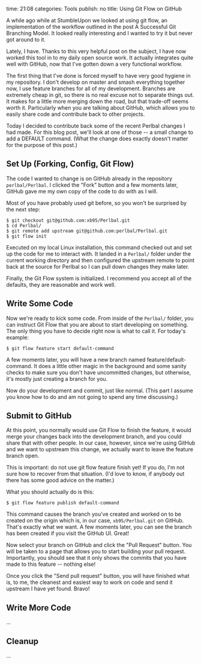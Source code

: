 time: 21:08
categories: Tools
publish: no
title: Using Git Flow on GitHub

A while ago while at StumbleUpon we looked at using git flow, an
implementation of the workflow outlined in the post A Successful Git
Branching Model. It looked really interesting and I wanted to try it but
never got around to it.

Lately, I have. Thanks to this very helpful post on the subject, I
have now worked this tool in to my daily open source work. It actually
integrates quite well with GitHub, now that I've gotten down a very
functional workflow.

The first thing that I've done is forced myself to have very good
hygiene in my repository. I don't develop on master and smash everything
together now, I use feature branches for all of my development. Branches
are extremely cheap in git, so there is no real excuse not to separate
things out. It makes for a little more merging down the road, but that
trade-off seems worth it. Particularly when you are talking about
GitHub, which allows you to easily share code and contribute back to
other projects.

Today I decided to contribute back some of the recent Perlbal changes
I had made. For this blog post, we'll look at one of those -- a small
change to add a DEFAULT command. (What the change does exactly doesn't
matter for the purpose of this post.)

## Set Up (Forking, Config, Git Flow)

The code I wanted to change is on GitHub already in the repository
`perlbal/Perlbal`. I clicked the "Fork" button and a few moments later,
GitHub gave me my own copy of the code to do with as I will.

Most of you have probably used git before, so you won't be surprised by
the next step:

    $ git checkout git@github.com:xb95/Perlbal.git
    $ cd Perlbal/
    $ git remote add upstream git@github.com:perlbal/Perlbal.git
    $ git flow init

Executed on my local Linux installation, this command checked out and
set up the code for me to interact with. It landed in a `Perlbal/` folder
under the current working directory and then configured the upstream
remote to point back at the source for Perlbal so I can pull down
changes they make later.

Finally, the Git Flow system is initialized. I recommend you accept all
of the defaults, they are reasonable and work well.

## Write Some Code

Now we're ready to kick some code. From inside of the `Perlbal/` folder,
you can instruct Git Flow that you are about to start developing on
something. The only thing you have to decide right now is what to call
it. For today's example:

    $ git flow feature start default-command

A few moments later, you will have a new branch named
feature/default-command. It does a little other magic in the background
and some sanity checks to make sure you don't have uncommitted changes,
but otherwise, it's mostly just creating a branch for you.

Now do your development and commit, just like normal. (This part
I assume you know how to do and am not going to spend any time
discussing.)

## Submit to GitHub

At this point, you normally would use Git Flow to finish the feature, it
would merge your changes back into the development branch, and you could
share that with other people. In our case, however, since we're using
GitHub and we want to upstream this change, we actually want to leave
the feature branch open.

This is important: do not use git flow feature finish yet! If you do,
I'm not sure how to recover from that situation. (I'd love to know, if
anybody out there has some good advice on the matter.)

What you should actually do is this:

    $ git flow feature publish default-command

This command causes the branch you've created and worked on to be
created on the origin which is, in our case, `xb95/Perlbal.git` on
GitHub. That's exactly what we want. A few moments later, you can see
the branch has been created if you visit the GitHub UI. Great!

Now select your branch on GitHub and click the "Pull Request" button.
You will be taken to a page that allows you to start building your pull
request. Importantly, you should see that it only shows the commits that
you have made to this feature -- nothing else!

Once you click the "Send pull request" button, you will have finished
what is, to me, the cleanest and easiest way to work on code and send it
upstream I have yet found. Bravo!

## Write More Code

...

## Cleanup

...


